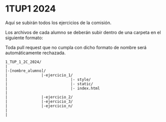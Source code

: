 # 1TUP1 2024

Aquí se subirán todos los ejercicios de la comisión.

Los archivos de cada alumno se deberán subir dentro de una carpeta en el siguiente formato:

Toda pull request que no cumpla con dicho formato de nombre será automáticamente rechazada.

```
1_TUP_1_2C_2024/
|
|-[nombre_alumno]/
|               |-ejercicio_1/
|                            |- style/
|                            |- static/
|                            |- index.html
|
|               |-ejercicio_2/
|               |-ejercicio_3/
|               |-ejercicio_n/               
|
|
```